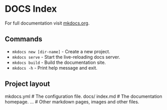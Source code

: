 # DOCS Index

For full documentation visit [mkdocs.org](https://www.mkdocs.org).

## Commands

* `mkdocs new [dir-name]` - Create a new project.
* `mkdocs serve` - Start the live-reloading docs server.
* `mkdocs build` - Build the documentation site.
* `mkdocs -h` - Print help message and exit.

## Project layout

mkdocs.yml    # The configuration file.
docs/
    index.md  # The documentation homepage.
    ...       # Other markdown pages, images and other files.
